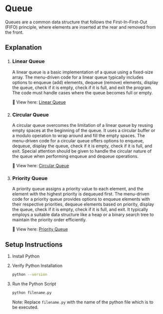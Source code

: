 # **Queue**
Queues are a common data structure that follows the First-In-First-Out (FIFO) principle, where elements are inserted at the rear and removed from the front.


## **Explanation**

1. ### **Linear Queue**
    A linear queue is a basic implementation of a queue using a fixed-size array. The menu-driven code for a linear queue typically includes options to enqueue (add) elements, dequeue (remove) elements, display the queue, check if it is empty, check if it is full, and exit the program. The code must handle cases where the queue becomes full or empty.

    🔗 View here: [Linear Queue](./Menu_Driven_Code_for_Linear_Queue.py)

2. ### **Circular Queue**
    A circular queue overcomes the limitation of a linear queue by reusing empty spaces at the beginning of the queue. It uses a circular buffer or a modulo operation to wrap around and fill the empty spaces. The menu-driven code for a circular queue offers options to enqueue, dequeue, display the queue, check if it is empty, check if it is full, and exit. Special attention should be given to handle the circular nature of the queue when performing enqueue and dequeue operations.

    🔗 View here: [Circular Queue](./Menu_Driven_Code_for_Circular_Queue.py)

3. ### **Priority Queue**
    A priority queue assigns a priority value to each element, and the element with the highest priority is dequeued first. The menu-driven code for a priority queue provides options to enqueue elements with their respective priorities, dequeue elements based on priority, display the queue, check if it is empty, check if it is full, and exit. It typically employs a suitable data structure like a heap or a binary search tree to maintain the priority order efficiently.

    🔗 View here: [Priority Queue](./Menu_Driven_Code_for_Priority_Queue.py)



 ## **Setup Instructions**

1. Install Python
2. Verify Python Installation

    ```bash
    python --version
    ```

3. Run the Python Script
    ```bash
    python filename.py
    ```

    Note: Replace `filename.py` with the name of the python file which is to be executed.
